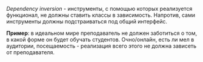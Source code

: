 *Dependency inversion* - инструменты, с помощью которых реализуется функционал, не должны ставить классы в зависимость. Напротив, сами инструменты должны подстраиваться под общий интерфейс.

**Пример**: в идеальном мире преподаватель не должен заботиться о том, в какой форме он будет обучать студентов. Очно/онлайн, есть ли мел в аудитории, посещаемость - реализация всего этого не должна зависеть от преподавателя.
